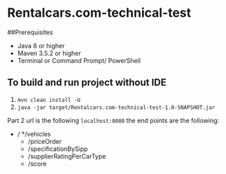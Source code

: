 # Rentalcars.com-technical-test

##Prerequisites
* Java 8 or higher
* Maven 3.5.2 or higher
* Terminal or Command Prompt/ PowerShell

## To build and run project without IDE
1. `mvn clean install -U`
2. `java -jar target/Rentalcars.com-technical-test-1.0-SNAPSHOT.jar`

Part 2 url is the following `localhost:8080` the end points are the following:

* /
*/vehicles
    * /priceOrder
    * /specificationBySipp
    * /supplierRatingPerCarType
    * /score